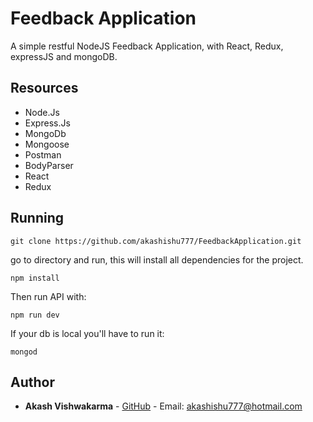 # Feedback Application
A simple restful NodeJS Feedback Application, with React, Redux, expressJS and mongoDB.

## Resources

- Node.Js
- Express.Js
- MongoDb
- Mongoose
- Postman
- BodyParser
- React
- Redux 

## Running

```
git clone https://github.com/akashishu777/FeedbackApplication.git
```
 go to directory and run, this will install all dependencies for the project.
```
npm install
```
Then run API with:
```
npm run dev
```

If your db is local you'll have to run it:
```
mongod
```


## Author

* **Akash Vishwakarma** - [GitHub](https://github.com/vitor-veras) - Email: akashishu777@hotmail.com
